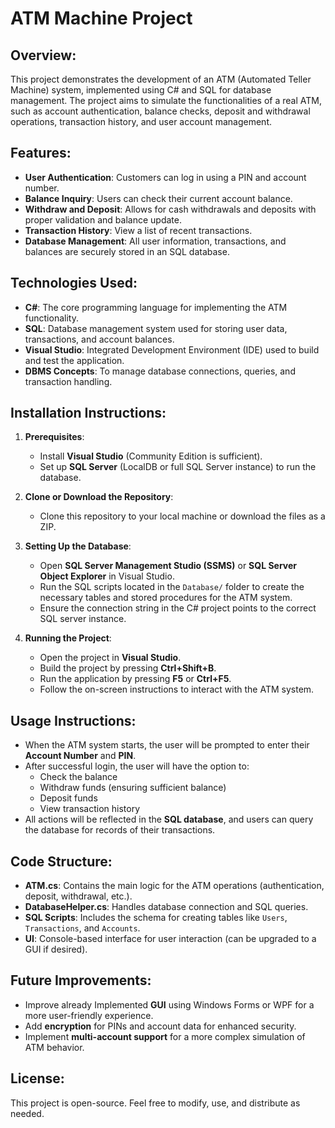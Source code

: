 # ATM Machine Project

## Overview:
This project demonstrates the development of an ATM (Automated Teller Machine) system, implemented using C# and SQL for database management. The project aims to simulate the functionalities of a real ATM, such as account authentication, balance checks, deposit and withdrawal operations, transaction history, and user account management.

## Features:
- **User Authentication**: Customers can log in using a PIN and account number.
- **Balance Inquiry**: Users can check their current account balance.
- **Withdraw and Deposit**: Allows for cash withdrawals and deposits with proper validation and balance update.
- **Transaction History**: View a list of recent transactions.
- **Database Management**: All user information, transactions, and balances are securely stored in an SQL database.

## Technologies Used:
- **C#**: The core programming language for implementing the ATM functionality.
- **SQL**: Database management system used for storing user data, transactions, and account balances.
- **Visual Studio**: Integrated Development Environment (IDE) used to build and test the application.
- **DBMS Concepts**: To manage database connections, queries, and transaction handling.

## Installation Instructions:
1. **Prerequisites**:
   - Install **Visual Studio** (Community Edition is sufficient).
   - Set up **SQL Server** (LocalDB or full SQL Server instance) to run the database.
   
2. **Clone or Download the Repository**:
   - Clone this repository to your local machine or download the files as a ZIP.

3. **Setting Up the Database**:
   - Open **SQL Server Management Studio (SSMS)** or **SQL Server Object Explorer** in Visual Studio.
   - Run the SQL scripts located in the `Database/` folder to create the necessary tables and stored procedures for the ATM system.
   - Ensure the connection string in the C# project points to the correct SQL server instance.

4. **Running the Project**:
   - Open the project in **Visual Studio**.
   - Build the project by pressing **Ctrl+Shift+B**.
   - Run the application by pressing **F5** or **Ctrl+F5**.
   - Follow the on-screen instructions to interact with the ATM system.

## Usage Instructions:
- When the ATM system starts, the user will be prompted to enter their **Account Number** and **PIN**.
- After successful login, the user will have the option to:
  - Check the balance
  - Withdraw funds (ensuring sufficient balance)
  - Deposit funds
  - View transaction history
- All actions will be reflected in the **SQL database**, and users can query the database for records of their transactions.

## Code Structure:
- **ATM.cs**: Contains the main logic for the ATM operations (authentication, deposit, withdrawal, etc.).
- **DatabaseHelper.cs**: Handles database connection and SQL queries.
- **SQL Scripts**: Includes the schema for creating tables like `Users`, `Transactions`, and `Accounts`.
- **UI**: Console-based interface for user interaction (can be upgraded to a GUI if desired).

## Future Improvements:
- Improve already Implemented **GUI** using Windows Forms or WPF for a more user-friendly experience.
- Add **encryption** for PINs and account data for enhanced security.
- Implement **multi-account support** for a more complex simulation of ATM behavior.

## License:
This project is open-source. Feel free to modify, use, and distribute as needed.
